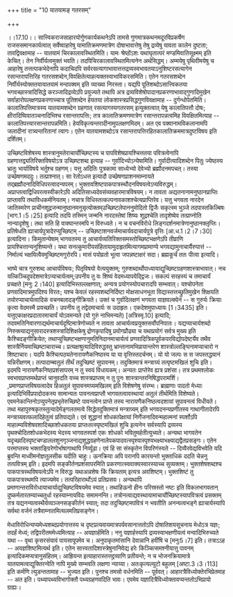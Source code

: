 +++
title = "10 यातयामङ् गतरसम्"

+++
  
  
।।17.10।। सात्त्विकराजसाहारयोर्गुणकार्यकथनेऽपि तामसे
गुणमात्रकथनमदूरविप्रकर्षेण राजससमानकार्यत्वात् सर्वेष्वाहारेषु
यामातिक्रमणमात्रेण दोषाभावात्तेषु तेषु द्रव्येषु यावता कालेन दुष्टता;
तावद्विवक्षामाह -- यातयामं चिरकालावस्थितमिति। यामः श्रेष्ठोंऽशः
यथाघृतात्परं मण्डमिवातिसूक्ष्मम् इति केचित्। तेन निर्वीर्यत्वमुक्तं
भवति। तदपिचिरकालावस्थितमित्यनेन अर्थसिद्धम्। अम्मयेषु पृथिवीमयेषु च
आहारेषु तत्तत्पाकभेदेनापि कदाचिदपि
सर्वरसत्यागाभावात्तत्तद्रव्यस्वभावतयाऽनुशिष्टरसत्यागेन रसान्तरापत्तिरिह
गतरसशब्देन,विवक्षितेत्याहत्यक्तस्वाभाविकरसमिति। एतेन गतरसशब्देन
निर्वीर्यस्योक्ततयायातयामं मन्दपक्वम् इति व्याख्या निरस्ता। यद्यपि
पूतिशब्दोऽसात्त्विकतया भगवच्छास्त्रादिसिद्धे करञ्जादिद्रव्येऽपि
प्रयुज्यते तथापि अत्र द्रव्यविशेषोपादानप्रकरणाभावाद्गुणादिमुखेन
सर्वाहारोपलक्षणप्रकरणाच्चात्र पूतिशब्देन हेयतया
लोकशास्त्रप्रसिद्धगुणविवक्षामाह -- दुर्गन्धोपेतमिति। कालातिपत्तिमात्रस्य
यातयामशब्देन ग्रहणात् रसत्यागस्यगतरसम् इत्युक्तत्वात् येषु कालातिपत्तौ
दोषः; क्षीरादिष्विवातञ्चनादिभिश्च रसान्तरापत्तिः; तत्र
कालातिक्रमणमात्रेण रसान्तरापन्नत्वमिह विवक्षितमित्याह --
कालातिपत्त्यारसान्तरापन्नमिति। हेयविकृत्यन्तरादीनामुपलक्षणमिदम्। अत एव
पक्वानामविकलानामपि जलादीनां रात्र्यन्तरितानां त्यागः। एतेन
यातयामशब्दोऽत्र रसान्तरापत्तिरहितकालातिक्रममात्रदुष्टविषय इति
दर्शितम्।  
  
उच्छिष्टविशेषस्य शास्त्रानुमतेराचार्योच्छिष्टस्य च
पापविशेषप्रायश्चित्ततया पवित्रत्वेनापि ग्रहणात्तद्व्यतिरिक्तविषयोऽत्र
उच्छिष्टशब्द इत्याह -- गुर्वादिभ्योऽन्येषामिति। गुर्वादीत्यादिशब्देन
पितुः ज्येष्ठस्य भ्रातुः भार्याविषये भर्तुश्च ग्रहणम्। यत्तु अदितिः
पुत्रकामा साध्येभ्यो देवेभ्यो ब्रह्मौदनमपचत्। तस्या उच्छेषणमददुः।
तत्प्राश्नात्। सा रेतोऽधत्त इत्यादौ उच्छेषणप्राशनमाम्नायते
तद्ब्रह्मौदनादिविधिपरत्वादन्यपरम्।
भुक्तावशिष्टपाकपात्रस्थौदनविषयत्वेऽप्यविरुद्धम्।
अप्राप्तत्वाद्विधिपरत्वस्वीकारेऽपि अदितिसाध्यदेवसंव्यवहारमात्रविषयम्। न
तावता अद्यतनानामनुष्ठानप्राप्तिः प्राप्तावपि तथाविधकर्मनियतम्। नचात्र
विधिस्तत्कल्पनावकाशश्चेत्यप्राप्तिरेव। यत्तु भगवता नारदेन जातिस्मरेण
प्राचीनशूद्रजन्मानुष्ठानमनुसृत्योक्तम्उच्छिष्टलेपाननुमोदितो द्विजैः
सकृत्स्म भुञ्जे तदपास्तकिल्बिषः \[भाग.1।5।25\] इत्यादि तदपि तस्मिन्
जन्मनि नारदस्तेषां शिष्यः शूद्रश्चेति तादृशेष्वेव तत्प्राप्नोति
नान्यादृशेषु। तथा सति हि वाक्यान्तरमपि न विरुध्यते। न च वचनविरोधे
लिङ्गदर्शनमात्रेणानुष्ठानक्लृप्तिः। प्रतिषेधति
ह्याचार्यपुत्रादेरप्युच्छिष्टम् -- उच्छिष्टाशनवर्जमाचार्यवदाचार्यपुत्रे
वृत्तिः \[आ.ध.1।2।7।30\] इत्यादिना। किमुतान्येषाम् भागवतस्य तु
आचार्यव्यतिरिक्तसमस्तोच्छिष्टभक्षणेऽपि तीव्राणि
प्रायश्चित्तान्यनुशिष्यन्ते। यथा
सनत्कुमारीयसंहितायामुदाहृतमित्यागमप्रामाण्ये भगवद्यामुनाचार्यैरुपात्तं
-- निर्माल्यं भक्षयित्वैवमुच्छिष्टमगुरोरपि। मासं पयोव्रतो भूत्वा
जपन्नष्टाक्षरं सदा। ब्रह्मकूर्चं ततः पीत्वा इत्यादि।  
  
भाष्ये चात्र गुरुशब्द आचार्यविषयः; पितृविषयो वेत्ययुक्तम्;
गुरुशब्दार्थोपाध्यायाद्युच्छिष्टग्रहणशास्त्राभावात्। नच
यत्किञ्चिदुपदेशमात्रेऽप्याचार्यत्वम्;उपनीय तु यः शिष्यं
वेदमध्यापयेद्द्विजः। सकल्पं सरहस्यं च तमाचार्यं प्रचक्षते \[मनुः 2।140\]
इत्यादिभिस्तल्लक्षणात्; अन्यत्र प्रयोगस्योपचारादपि सम्भवात्। यश्चोपनेता
प्रणवादिमात्रमुपदिश्य विरतः; यश्च केवलं रहस्यशब्दनिर्दिष्टा
मोक्षसाधनभूता विद्यास्तत्तच्छ्रुतिमुखेन शिक्षयति तयोरप्याचार्यत्वादिकं
वचनबलादङ्गीक्रियते। उक्तं च गुर्वादिलक्षणं भगवता याज्ञवल्क्येन -- स
गुरुर्यः क्रियाः कृत्वा वेदमस्मै प्रयच्छति। उपनीय तु तद्वेदमाचार्यः स
उदाहृतः। एकदेशमुपाध्यायः \[1।3435\] इति। यत्तुएकाक्षरप्रदातारमाचार्यं
योऽवमन्यते (यो गुरुं नाभिमन्यते) \[अत्रिस्मृ.10\] इत्यादि;
तदवमतिनिवारणाद्यर्थमाचार्यदृष्टिमात्रेणोच्यते न तावता
आचार्यत्वप्रयुक्तसर्वोपनिपातः। यद्यप्याचार्यशब्दो
निरुक्त्याद्यनुसारादस्त्रशस्त्रादिशिक्षकेषु द्रोणकृपादिषु प्रयोगप्रौढ्या
च यथाप्रयोगं सर्वत्र मुख्य इति कैश्चिदङ्गीक्रियेत;
तथाप्युच्छिष्टभक्षणानुमतिनिदानमाचार्यत्वं
प्रणवादित्रिकपूर्वकपरविद्योपदेष्टर्येव तथैव
शास्त्रैर्नियमाच्छिष्टाचाराच्च। प्रत्यक्षश्रुत्यादिविरुद्धस्तु
भ्रान्तानामभिप्रायान्तरेण शास्त्रोल्लङ्घिनामप्याचारो न शिष्टाचारः। यदपि
कैश्चित्पठ्यतेनारायणैकनिष्ठस्य या या वृत्तिस्तदर्चनम्। यो यो जल्पः स स
जपस्तद्ध्यानं यन्निरीक्षणम्। तत्पादाम्ब्वतुलं तीर्थं तदुच्छिष्टं
सुपावनम्। तदुक्तिमात्रं मन्त्राग्र्यं तत्पृष्टमखिलं शुचि इति। इदमपि
नारायणैकनिष्ठप्रशंसापरम् न तु स्वयं विधायकम्। अन्यतः प्राप्तेरेव ह्यत्र
प्रशंसा। तत्र प्रथमश्लोकः स्वभावप्राप्तमर्थप्राप्तं चानुवदति यच्च
शास्त्रप्राप्तम् न तु पुनः
शास्त्रान्तरनिषिद्धपरामर्शि। ,प्रमाणप्राप्तविषयत्वादेव हिअतुलं
सुपावनमग्र्यमखिलम् इति विशेषणेषु संरम्भः। ब्राह्मणाः पादतो मेध्याः
इत्यादिभिर्विप्रपादोदकस्य सामान्यतः पावनत्वप्राप्तौ भागवतत्वावस्थायां
अतुलं तीर्थमिति विशेष्यते। एवमनेकान्तिनोऽप्युपनेतृप्रभृतेरुच्छिष्टे
पावनत्वेन प्राप्ते तस्य नारायणैकनिष्ठत्वदशायां सुपावनत्वं विधीयते। तथा
महापुरुषकृतस्तुत्यादेर्मङ्गलतमत्वे सिद्धेतदुक्तिमात्रं मन्त्राग्र्यम्
इति भगवदनन्यप्रणीतस्य गाथागीतादेरपि मन्त्राग्र्यवत्फलादिहेतुत्वं
प्रतिपाद्यते। एवं शुद्धानां शोधकापेक्षायां निर्णेजनादिवन्महात्मनां
स्पर्शोऽपि माहात्म्यविशेषवशादिच्छाशोधकतया प्राप्तःतत्स्पृष्टमखिलं शुचि
इत्यनेन सर्वस्यापि द्रव्यस्य पृथक्चोदितशोधकभेदस्य भेदस्य भागवतस्पर्श एकः
शोधको भवितुमर्हतीत्युच्यते। अन्यथा भागवतेन
यदृच्छादिस्पृष्टचण्डाललशुनगृञ्जनाद्यशुद्धग्रहणेनालेपकपादवत्स्पृश्यास्पृश्यभक्ष्याभक्ष्याद्यद्वैतप्रसङ्गः।
एतेन परमाप्तस्य भक्ताङ्ग्रिरेणोर्भाषागाथापि निर्व्यूढा। एवं हि सा
संस्कृतेन विपरिणंस्यते -- दिव्यैरवेद्यविभवेति यदि ब्रुवन्ति
माध्वीमनोज्ञतुलसीक यदीति चाहुः। ऊनक्रिया अपि परानपि कारयन्तो भुक्ताधिकं
ददति चेन्ननु तत्पवित्रम् इति। इदमपि सङ्कीर्तनप्रशंसापरमिति
प्रकरणात्स्ववाक्यस्वारस्याच्च सुव्यक्तम्। भुक्तशेषशब्दश्च
पाकपात्रस्थविषयत्वेऽपि न विरुद्धः यथाअन्नशेषः किं क्रियताम् इत्यत्र
अवशिष्टम्। भुक्तशिष्टं तु पाकपात्रस्थमपि त्याज्यमेव। तत्परिहारार्थोऽयं
प्रतिप्रसवः। अन्यथापि प्रमाणान्तराविरोधायाचार्याद्युच्छिष्टविषयमेव
स्यात्। तथाहिऊनो हीनः परिस्रस्तो नष्टः इति विकलभागवतान्
दुष्कर्मतारतम्याच्चतुर्धा रहस्याम्नायविदः समामनन्ति।
तत्रोनत्वाद्यवस्थायामाचार्योच्छिष्टस्यापवित्रत्वं प्रसक्तम् तत्र
यद्यनन्यत्वस्थैर्यव्यञ्जनसङ्कीर्तनं स्यात्; तदा तदुच्छिष्टमपवित्रं न
भवतीति अनन्यत्वभङ्गे ह्याचार्यस्यापि सर्वथा वर्जनं
तत्रैवाम्नातमित्यलमतिप्रसङ्गेन।  
  
मेधाविरोधिन्यप्यमेध्यशब्दप्रयोगात्तस्य च
दृष्टप्रत्यवायमात्रपर्यवसानात्ततोऽपि दोषातिशयसूचनाय मेधोऽत्र यज्ञः;
तदर्हं मेध्यं; तद्विपरीतममेध्यमित्याह -- अयज्ञार्हमिति। ननु
यज्ञार्हस्यापि द्रव्यस्याभक्षणीयत्वं मन्वादिभिरुच्यते यथा -- वृथा
कृसरसंयावं पायसापूपमेव च। अनुपाकृतमांसानि देवान्नानि हवींषि च
\[मनुः5।7\] इति। तत्राऽऽह -- अयज्ञशिष्टमित्यर्थ इति। एतेन
सात्त्वतादिशास्त्रेषुनानिवेद्य हरेः किञ्चित्समश्नीयात्तु पावनम्
इत्यादिकमप्यत्रानुसंहितम्। आह्रियन्त इत्याहारास्तत्तद्द्रव्याणि
प्रतीयन्ते; न च भोजनक्रियामात्रे यातयामत्वाद्युक्तिरन्वेति नापि मुख्ये
सम्भवति लक्षणा न्याय्या। अतःकृत्यल्युटो बहुलम् \[अष्टा.3।3।113\] इति
कर्मणि ल्युडन्ततामाह -- भुज्यत इति। पुनश्च तमसो वर्धनमिति -- पूर्ववत्।
आहारत्रैविध्योक्तेरभिप्रेतमाह -- अत इति। पथ्यापथ्यविभागोक्तौ
पथ्यग्रहणवदिति भावः। एवमेव यज्ञादित्रैविध्योक्तावप्यन्ततोऽभिप्रायो
ग्राह्यः।  
  

